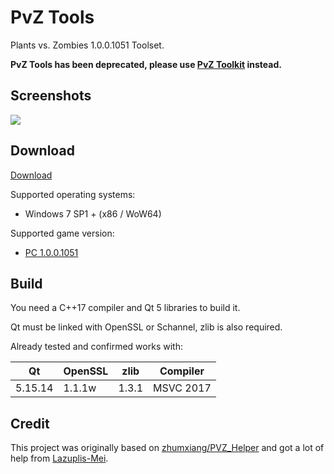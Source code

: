 
# PvZ Tools

Plants vs. Zombies 1.0.0.1051 Toolset.

**PvZ Tools has been deprecated, please use [PvZ Toolkit](https://github.com/lmintlcx/pvztoolkit/) instead.**

## Screenshots

![](https://github.com/lmintlcx/pvztools/raw/master/screenshots/pvztools_preview.gif)

## Download

[Download](https://pvz.lmintlcx.com/tools/)

Supported operating systems:

- Windows 7 SP1 + (x86 / WoW64)

Supported game version:

- [PC 1.0.0.1051](https://pvz.lmintlcx.com/download/)

## Build

You need a C++17 compiler and Qt 5 libraries to build it.

Qt must be linked with OpenSSL or Schannel, zlib is also required.

Already tested and confirmed works with:

| Qt      | OpenSSL | zlib      | Compiler  |
| ------- | ------- | --------- | --------- |
| 5.15.14 | 1.1.1w  | 1.3.1     | MSVC 2017 |

## Credit

This project was originally based on [zhumxiang/PVZ_Helper](https://github.com/zhumxiang/PVZ_Helper) and got a lot of help from [Lazuplis-Mei](https://github.com/Lazuplis-Mei).
